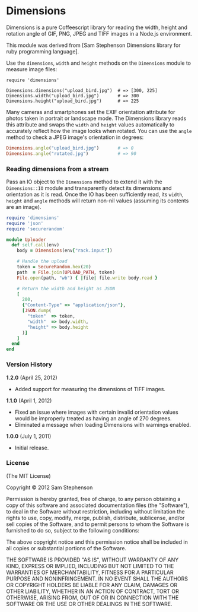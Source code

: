 Dimensions
==========

Dimensions is a pure Coffeescript library for reading the width, height and
rotation angle of GIF, PNG, JPEG and TIFF images in a Node.js environment.

This module was derived from [Sam Stephenson Dimensions library for ruby programming language].

Use the `dimensions`, `width` and `height` methods on the `Dimensions`
module to measure image files:

```coffee-script
require 'dimensions'

Dimensions.dimensions("upload_bird.jpg")  # => [300, 225]
Dimensions.width("upload_bird.jpg")       # => 300
Dimensions.height("upload_bird.jpg")      # => 225
```

Many cameras and smartphones set the EXIF orientation attribute for
photos taken in portrait or landscape mode. The Dimensions library
reads this attribute and swaps the `width` and `height` values
automatically to accurately reflect how the image looks when
rotated. You can use the `angle` method to check a JPEG image's
orientation in degrees:

```ruby
Dimensions.angle("upload_bird.jpg")       # => 0
Dimensions.angle("rotated.jpg")           # => 90
```

### Reading dimensions from a stream

Pass an IO object to the `Dimensions` method to extend it with the
`Dimensions::IO` module and transparently detect its dimensions and
orientation as it is read. Once the IO has been sufficiently read, its
`width`, `height` and `angle` methods will return non-nil values
(assuming its contents are an image).

```ruby
require 'dimensions'
require 'json'
require 'securerandom'

module Uploader
  def self.call(env)
    body = Dimensions(env["rack.input"])

    # Handle the upload
    token = SecureRandom.hex(20)
    path  = File.join(UPLOAD_PATH, token)
    File.open(path, "wb") { |file| file.write body.read }

    # Return the width and height as JSON
    [
      200,
      {"Content-Type" => "application/json"},
      [JSON.dump(
        "token"  => token,
        "width"  => body.width,
        "height" => body.height
      )]
    ]
  end
end
```

### Version History

**1.2.0** (April 25, 2012)

* Added support for measuring the dimensions of TIFF images.

**1.1.0** (April 1, 2012)

* Fixed an issue where images with certain invalid orientation values
  would be improperly treated as having an angle of 270 degrees.
* Eliminated a message when loading Dimensions with warnings enabled.

**1.0.0** (July 1, 2011)

* Initial release.

### License

(The MIT License)

Copyright &copy; 2012 Sam Stephenson

Permission is hereby granted, free of charge, to any person obtaining
a copy of this software and associated documentation files (the
"Software"), to deal in the Software without restriction, including
without limitation the rights to use, copy, modify, merge, publish,
distribute, sublicense, and/or sell copies of the Software, and to
permit persons to whom the Software is furnished to do so, subject to
the following conditions:

The above copyright notice and this permission notice shall be
included in all copies or substantial portions of the Software.

THE SOFTWARE IS PROVIDED "AS IS", WITHOUT WARRANTY OF ANY KIND,
EXPRESS OR IMPLIED, INCLUDING BUT NOT LIMITED TO THE WARRANTIES OF
MERCHANTABILITY, FITNESS FOR A PARTICULAR PURPOSE AND
NONINFRINGEMENT. IN NO EVENT SHALL THE AUTHORS OR COPYRIGHT HOLDERS BE
LIABLE FOR ANY CLAIM, DAMAGES OR OTHER LIABILITY, WHETHER IN AN ACTION
OF CONTRACT, TORT OR OTHERWISE, ARISING FROM, OUT OF OR IN CONNECTION
WITH THE SOFTWARE OR THE USE OR OTHER DEALINGS IN THE SOFTWARE.
